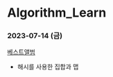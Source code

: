 # Algorithm_Learn
### 2023-07-14 (금)
[베스트앨범](https://school.programmers.co.kr/learn/courses/30/lessons/42579)
- 해시를 사용한 집합과 맵
